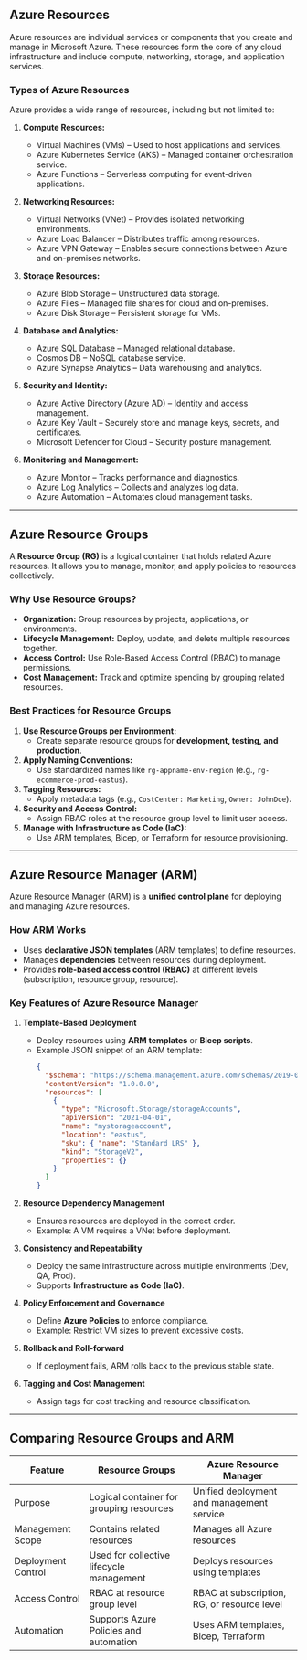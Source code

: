 

## **Azure Resources**
Azure resources are individual services or components that you create and manage in Microsoft Azure. These resources form the core of any cloud infrastructure and include compute, networking, storage, and application services.

### **Types of Azure Resources**
Azure provides a wide range of resources, including but not limited to:

1. **Compute Resources:**
   - Virtual Machines (VMs) – Used to host applications and services.
   - Azure Kubernetes Service (AKS) – Managed container orchestration service.
   - Azure Functions – Serverless computing for event-driven applications.

2. **Networking Resources:**
   - Virtual Networks (VNet) – Provides isolated networking environments.
   - Azure Load Balancer – Distributes traffic among resources.
   - Azure VPN Gateway – Enables secure connections between Azure and on-premises networks.

3. **Storage Resources:**
   - Azure Blob Storage – Unstructured data storage.
   - Azure Files – Managed file shares for cloud and on-premises.
   - Azure Disk Storage – Persistent storage for VMs.

4. **Database and Analytics:**
   - Azure SQL Database – Managed relational database.
   - Cosmos DB – NoSQL database service.
   - Azure Synapse Analytics – Data warehousing and analytics.

5. **Security and Identity:**
   - Azure Active Directory (Azure AD) – Identity and access management.
   - Azure Key Vault – Securely store and manage keys, secrets, and certificates.
   - Microsoft Defender for Cloud – Security posture management.

6. **Monitoring and Management:**
   - Azure Monitor – Tracks performance and diagnostics.
   - Azure Log Analytics – Collects and analyzes log data.
   - Azure Automation – Automates cloud management tasks.

---

## **Azure Resource Groups**
A **Resource Group (RG)** is a logical container that holds related Azure resources. It allows you to manage, monitor, and apply policies to resources collectively.

### **Why Use Resource Groups?**
- **Organization:** Group resources by projects, applications, or environments.
- **Lifecycle Management:** Deploy, update, and delete multiple resources together.
- **Access Control:** Use Role-Based Access Control (RBAC) to manage permissions.
- **Cost Management:** Track and optimize spending by grouping related resources.

### **Best Practices for Resource Groups**
1. **Use Resource Groups per Environment:**
   - Create separate resource groups for **development, testing, and production**.
2. **Apply Naming Conventions:**
   - Use standardized names like `rg-appname-env-region` (e.g., `rg-ecommerce-prod-eastus`).
3. **Tagging Resources:**
   - Apply metadata tags (e.g., `CostCenter: Marketing`, `Owner: JohnDoe`).
4. **Security and Access Control:**
   - Assign RBAC roles at the resource group level to limit user access.
5. **Manage with Infrastructure as Code (IaC):**
   - Use ARM templates, Bicep, or Terraform for resource provisioning.

---

## **Azure Resource Manager (ARM)**
Azure Resource Manager (ARM) is a **unified control plane** for deploying and managing Azure resources.

### **How ARM Works**
- Uses **declarative JSON templates** (ARM templates) to define resources.
- Manages **dependencies** between resources during deployment.
- Provides **role-based access control (RBAC)** at different levels (subscription, resource group, resource).

### **Key Features of Azure Resource Manager**
1. **Template-Based Deployment**
   - Deploy resources using **ARM templates** or **Bicep scripts**.
   - Example JSON snippet of an ARM template:
     ```json
     {
       "$schema": "https://schema.management.azure.com/schemas/2019-04-01/deploymentTemplate.json#",
       "contentVersion": "1.0.0.0",
       "resources": [
         {
           "type": "Microsoft.Storage/storageAccounts",
           "apiVersion": "2021-04-01",
           "name": "mystorageaccount",
           "location": "eastus",
           "sku": { "name": "Standard_LRS" },
           "kind": "StorageV2",
           "properties": {}
         }
       ]
     }
     ```
2. **Resource Dependency Management**
   - Ensures resources are deployed in the correct order.
   - Example: A VM requires a VNet before deployment.

3. **Consistency and Repeatability**
   - Deploy the same infrastructure across multiple environments (Dev, QA, Prod).
   - Supports **Infrastructure as Code (IaC)**.

4. **Policy Enforcement and Governance**
   - Define **Azure Policies** to enforce compliance.
   - Example: Restrict VM sizes to prevent excessive costs.

5. **Rollback and Roll-forward**
   - If deployment fails, ARM rolls back to the previous stable state.

6. **Tagging and Cost Management**
   - Assign tags for cost tracking and resource classification.

---

## **Comparing Resource Groups and ARM**
| Feature | Resource Groups | Azure Resource Manager |
|---------|----------------|------------------------|
| Purpose | Logical container for grouping resources | Unified deployment and management service |
| Management Scope | Contains related resources | Manages all Azure resources |
| Deployment Control | Used for collective lifecycle management | Deploys resources using templates |
| Access Control | RBAC at resource group level | RBAC at subscription, RG, or resource level |
| Automation | Supports Azure Policies and automation | Uses ARM templates, Bicep, Terraform |



